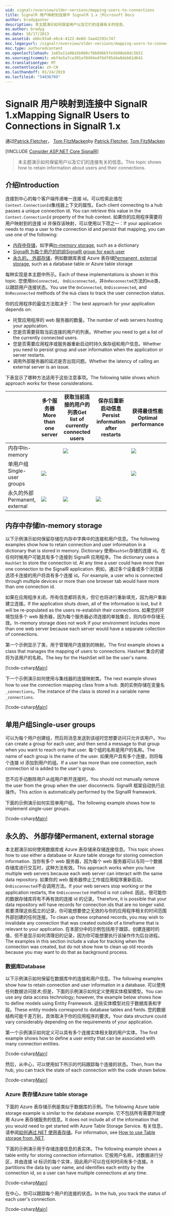 ```yaml
---
uid: signalr/overview/older-versions/mapping-users-to-connections
title: SignalR 用户映射到连接中 SignalR 1.x |Microsoft Docs
author: bradygaster
description: 本主题演示如何保留用户以及它们的连接有关的信息。
ms.author: bradyg
ms.date: 10/17/2013
ms.assetid: ebbc93a8-e6c4-4122-8e0d-3aa42293c747
msc.legacyurl: /signalr/overview/older-versions/mapping-users-to-connections
msc.type: authoredcontent
ms.openlocfilehash: 1e65a11e08a5b060cf8b096b5fe5b90eb8dc5b51
ms.sourcegitcommit: ebf4e5a7ca301af8494edf64f85d4a8deb61d641
ms.translationtype: MT
ms.contentlocale: zh-CN
ms.lasthandoff: 01/24/2019
ms.locfileid: "54836709"
---
```

<a name="mapping-signalr-users-to-connections-in-signalr-1x"></a><span data-ttu-id="c245d-103">SignalR 用户映射到连接中 SignalR 1.x</span><span class="sxs-lookup"><span data-stu-id="c245d-103">Mapping SignalR Users to Connections in SignalR 1.x</span></span>
====================
<span data-ttu-id="c245d-104">通过[Patrick Fletcher](https://github.com/pfletcher)， [Tom FitzMacken](https://github.com/tfitzmac)</span><span class="sxs-lookup"><span data-stu-id="c245d-104">by [Patrick Fletcher](https://github.com/pfletcher), [Tom FitzMacken](https://github.com/tfitzmac)</span></span>

[!INCLUDE [Consider ASP.NET Core SignalR](~/includes/signalr/signalr-version-disambiguation.md)]

> <span data-ttu-id="c245d-105">本主题演示如何保留用户以及它们的连接有关的信息。</span><span class="sxs-lookup"><span data-stu-id="c245d-105">This topic shows how to retain information about users and their connections.</span></span>


## <a name="introduction"></a><span data-ttu-id="c245d-106">介绍</span><span class="sxs-lookup"><span data-stu-id="c245d-106">Introduction</span></span>

<span data-ttu-id="c245d-107">连接到中心的每个客户端传递唯一连接 id。可以检索此值在`Context.ConnectionId`集线器上下文的属性。</span><span class="sxs-lookup"><span data-stu-id="c245d-107">Each client connecting to a hub passes a unique connection id. You can retrieve this value in the `Context.ConnectionId` property of the hub context.</span></span> <span data-ttu-id="c245d-108">如果你的应用程序需要将用户映射到的连接 id 并保存该映射，可以使用以下项之一：</span><span class="sxs-lookup"><span data-stu-id="c245d-108">If your application needs to map a user to the connection id and persist that mapping, you can use one of the following:</span></span>

- <span data-ttu-id="c245d-109">[内存中存储](#inmemory)，如字典</span><span class="sxs-lookup"><span data-stu-id="c245d-109">[In-memory storage](#inmemory), such as a dictionary</span></span>
- [<span data-ttu-id="c245d-110">SignalR 为每个用户的的组</span><span class="sxs-lookup"><span data-stu-id="c245d-110">SignalR group for each user</span></span>](#groups)
- <span data-ttu-id="c245d-111">[永久的、 外部存储](#database)，例如数据库表或 Azure 表存储</span><span class="sxs-lookup"><span data-stu-id="c245d-111">[Permanent, external storage](#database), such as a database table or Azure table storage</span></span>

<span data-ttu-id="c245d-112">每种实现是本主题中所示。</span><span class="sxs-lookup"><span data-stu-id="c245d-112">Each of these implementations is shown in this topic.</span></span> <span data-ttu-id="c245d-113">您使用`OnConnected`， `OnDisconnected`，并`OnReconnected`方法的`Hub`类，以跟踪用户连接状态。</span><span class="sxs-lookup"><span data-stu-id="c245d-113">You use the `OnConnected`, `OnDisconnected`, and `OnReconnected` methods of the `Hub` class to track the user connection status.</span></span>

<span data-ttu-id="c245d-114">你的应用程序的最佳方法取决于：</span><span class="sxs-lookup"><span data-stu-id="c245d-114">The best approach for your application depends on:</span></span>

- <span data-ttu-id="c245d-115">托管应用程序的 web 服务器的数量。</span><span class="sxs-lookup"><span data-stu-id="c245d-115">The number of web servers hosting your application.</span></span>
- <span data-ttu-id="c245d-116">您是否需要获取当前连接的用户的列表。</span><span class="sxs-lookup"><span data-stu-id="c245d-116">Whether you need to get a list of the currently connected users.</span></span>
- <span data-ttu-id="c245d-117">您是否需要应用程序或服务器重新启动时持久保存组和用户信息。</span><span class="sxs-lookup"><span data-stu-id="c245d-117">Whether you need to persist group and user information when the application or server restarts.</span></span>
- <span data-ttu-id="c245d-118">调用外部服务器的延迟是否出现问题。</span><span class="sxs-lookup"><span data-stu-id="c245d-118">Whether the latency of calling an external server is an issue.</span></span>

<span data-ttu-id="c245d-119">下表显示了哪种方法适用于这些注意事项。</span><span class="sxs-lookup"><span data-stu-id="c245d-119">The following table shows which approach works for these considerations.</span></span>

|  | <span data-ttu-id="c245d-120">多个服务器</span><span class="sxs-lookup"><span data-stu-id="c245d-120">More than one server</span></span> | <span data-ttu-id="c245d-121">获取当前连接的用户的列表</span><span class="sxs-lookup"><span data-stu-id="c245d-121">Get list of currently connected users</span></span> | <span data-ttu-id="c245d-122">保存后重新启动信息</span><span class="sxs-lookup"><span data-stu-id="c245d-122">Persist information after restarts</span></span> | <span data-ttu-id="c245d-123">获得最佳性能</span><span class="sxs-lookup"><span data-stu-id="c245d-123">Optimal performance</span></span> |
| --- | --- | --- | --- | --- |
| <span data-ttu-id="c245d-124">内存中</span><span class="sxs-lookup"><span data-stu-id="c245d-124">In-memory</span></span> |  | ![](mapping-users-to-connections/_static/image1.png) |  | ![](mapping-users-to-connections/_static/image2.png) |
| <span data-ttu-id="c245d-125">单用户组</span><span class="sxs-lookup"><span data-stu-id="c245d-125">Single-user groups</span></span> | ![](mapping-users-to-connections/_static/image3.png) |  |  | ![](mapping-users-to-connections/_static/image4.png) |
| <span data-ttu-id="c245d-126">永久的外部</span><span class="sxs-lookup"><span data-stu-id="c245d-126">Permanent, external</span></span> | ![](mapping-users-to-connections/_static/image5.png) | ![](mapping-users-to-connections/_static/image6.png) | ![](mapping-users-to-connections/_static/image7.png) |  |

<a id="inmemory"></a>

## <a name="in-memory-storage"></a><span data-ttu-id="c245d-127">内存中存储</span><span class="sxs-lookup"><span data-stu-id="c245d-127">In-memory storage</span></span>

<span data-ttu-id="c245d-128">以下示例演示如何保留存储在内存中字典中的连接和用户信息。</span><span class="sxs-lookup"><span data-stu-id="c245d-128">The following examples show how to retain connection and user information in a dictionary that is stored in memory.</span></span> <span data-ttu-id="c245d-129">Dictionary 使用`HashSet`存储的连接 id。在任何时候用户可能具有多个连接到 SignalR 应用程序。</span><span class="sxs-lookup"><span data-stu-id="c245d-129">The dictionary uses a `HashSet` to store the connection id. At any time a user could have more than one connection to the SignalR application.</span></span> <span data-ttu-id="c245d-130">例如，通过多个设备或多个浏览器选项卡连接的用户将具有多个连接 id。</span><span class="sxs-lookup"><span data-stu-id="c245d-130">For example, a user who is connected through multiple devices or more than one browser tab would have more than one connection id.</span></span>

<span data-ttu-id="c245d-131">如果在应用程序关闭，所有信息都将丢失，但它也将进行重新填充，因为用户重新建立连接。</span><span class="sxs-lookup"><span data-stu-id="c245d-131">If the application shuts down, all of the information is lost, but it will be re-populated as the users re-establish their connections.</span></span> <span data-ttu-id="c245d-132">如果您的环境包括多个 web 服务器，因为每个服务器必须连接的单独集合，则内存中存储无效。</span><span class="sxs-lookup"><span data-stu-id="c245d-132">In-memory storage does not work if your environment includes more than one web server because each server would have a separate collection of connections.</span></span>

<span data-ttu-id="c245d-133">第一个示例显示了类，用于管理用户连接到的映射。</span><span class="sxs-lookup"><span data-stu-id="c245d-133">The first example shows a class that manages the mapping of users to connections.</span></span> <span data-ttu-id="c245d-134">Hashset 集合的键将为该用户的名称。</span><span class="sxs-lookup"><span data-stu-id="c245d-134">The key for the HashSet will be the user's name.</span></span>

[!code-csharp[Main](mapping-users-to-connections/samples/sample1.cs)]

<span data-ttu-id="c245d-135">下一个示例演示如何使用与集线器的连接映射类。</span><span class="sxs-lookup"><span data-stu-id="c245d-135">The next example shows how to use the connection mapping class from a hub.</span></span> <span data-ttu-id="c245d-136">类的实例存储在变量名`_connections`。</span><span class="sxs-lookup"><span data-stu-id="c245d-136">The instance of the class is stored in a variable name `_connections`.</span></span>

[!code-csharp[Main](mapping-users-to-connections/samples/sample2.cs)]

<a id="groups"></a>

## <a name="single-user-groups"></a><span data-ttu-id="c245d-137">单用户组</span><span class="sxs-lookup"><span data-stu-id="c245d-137">Single-user groups</span></span>

<span data-ttu-id="c245d-138">可以为每个用户创建组，然后将消息发送到该组时您想要访问只允许该用户。</span><span class="sxs-lookup"><span data-stu-id="c245d-138">You can create a group for each user, and then send a message to that group when you want to reach only that user.</span></span> <span data-ttu-id="c245d-139">每个组的名称是用户的名称。</span><span class="sxs-lookup"><span data-stu-id="c245d-139">The name of each group is the name of the user.</span></span> <span data-ttu-id="c245d-140">如果用户具有多个连接，则将每个连接 id 添加到用户的组。</span><span class="sxs-lookup"><span data-stu-id="c245d-140">If a user has more than one connection, each connection id is added to the user's group.</span></span>

<span data-ttu-id="c245d-141">您不应手动删除用户从组用户断开连接时。</span><span class="sxs-lookup"><span data-stu-id="c245d-141">You should not manually remove the user from the group when the user disconnects.</span></span> <span data-ttu-id="c245d-142">SignalR 框架自动执行此操作。</span><span class="sxs-lookup"><span data-stu-id="c245d-142">This action is automatically performed by the SignalR framework.</span></span>

<span data-ttu-id="c245d-143">下面的示例演示如何实现单用户组。</span><span class="sxs-lookup"><span data-stu-id="c245d-143">The following example shows how to implement single-user groups.</span></span>

[!code-csharp[Main](mapping-users-to-connections/samples/sample3.cs)]

<a id="database"></a>

## <a name="permanent-external-storage"></a><span data-ttu-id="c245d-144">永久的、 外部存储</span><span class="sxs-lookup"><span data-stu-id="c245d-144">Permanent, external storage</span></span>

<span data-ttu-id="c245d-145">本主题演示如何使用数据库或 Azure 表存储来存储连接信息。</span><span class="sxs-lookup"><span data-stu-id="c245d-145">This topic shows how to use either a database or Azure table storage for storing connection information.</span></span> <span data-ttu-id="c245d-146">当你有多个 web 服务器，因为每个 web 服务器可以与同一个数据存储库进行交互时，这种方法有效。</span><span class="sxs-lookup"><span data-stu-id="c245d-146">This approach works when you have multiple web servers because each web server can interact with the same data repository.</span></span> <span data-ttu-id="c245d-147">如果你的 web 服务器停止工作或应用程序重新启动，`OnDisconnected`不会调用方法。</span><span class="sxs-lookup"><span data-stu-id="c245d-147">If your web servers stop working or the application restarts, the `OnDisconnected` method is not called.</span></span> <span data-ttu-id="c245d-148">因此，很可能你的数据存储库将有不再有效的连接 id 的记录。</span><span class="sxs-lookup"><span data-stu-id="c245d-148">Therefore, it is possible that your data repository will have records for connection ids that are no longer valid.</span></span> <span data-ttu-id="c245d-149">若要清理这些孤立的记录，你可能想要使之无效的与你的应用程序相关的时间范围外部创建的任何连接。</span><span class="sxs-lookup"><span data-stu-id="c245d-149">To clean up these orphaned records, you may wish to invalidate any connection that was created outside of a timeframe that is relevant to your application.</span></span> <span data-ttu-id="c245d-150">在本部分中的示例包括用于跟踪，创建连接时的值，但不是显示如何清理旧的记录，因为你可能想要执行该操作作为后台进程。</span><span class="sxs-lookup"><span data-stu-id="c245d-150">The examples in this section include a value for tracking when the connection was created, but do not show how to clean up old records because you may want to do that as background process.</span></span>

### <a name="database"></a><span data-ttu-id="c245d-151">数据库</span><span class="sxs-lookup"><span data-stu-id="c245d-151">Database</span></span>

<span data-ttu-id="c245d-152">以下示例演示如何保留在数据库中的连接和用户信息。</span><span class="sxs-lookup"><span data-stu-id="c245d-152">The following examples show how to retain connection and user information in a database.</span></span> <span data-ttu-id="c245d-153">可以使用任何数据访问技术;但是，下面的示例演示如何定义使用实体框架模型。</span><span class="sxs-lookup"><span data-stu-id="c245d-153">You can use any data access technology; however, the example below shows how to define models using Entity Framework.</span></span> <span data-ttu-id="c245d-154">这些实体模型对应于数据库表和字段。</span><span class="sxs-lookup"><span data-stu-id="c245d-154">These entity models correspond to database tables and fields.</span></span> <span data-ttu-id="c245d-155">您的数据结构可能千差万别，具体取决于你的应用程序的要求。</span><span class="sxs-lookup"><span data-stu-id="c245d-155">Your data structure could vary considerably depending on the requirements of your application.</span></span>

<span data-ttu-id="c245d-156">第一个示例演示如何定义可以具有多个连接实体相关联的用户实体。</span><span class="sxs-lookup"><span data-stu-id="c245d-156">The first example shows how to define a user entity that can be associated with many connection entities.</span></span>

[!code-csharp[Main](mapping-users-to-connections/samples/sample4.cs)]

<span data-ttu-id="c245d-157">然后，从中心，可以使用如下所示的代码跟踪每个连接的状态。</span><span class="sxs-lookup"><span data-stu-id="c245d-157">Then, from the hub, you can track the state of each connection with the code shown below.</span></span>

[!code-csharp[Main](mapping-users-to-connections/samples/sample5.cs)]

### <a name="azure-table-storage"></a><span data-ttu-id="c245d-158">Azure 表存储</span><span class="sxs-lookup"><span data-stu-id="c245d-158">Azure table storage</span></span>

<span data-ttu-id="c245d-159">下面的 Azure 表存储示例是类似于数据库的示例。</span><span class="sxs-lookup"><span data-stu-id="c245d-159">The following Azure table storage example is similar to the database example.</span></span> <span data-ttu-id="c245d-160">它不包括所有需要开始使用 Azure 表存储服务的信息。</span><span class="sxs-lookup"><span data-stu-id="c245d-160">It does not include all of the information that you would need to get started with Azure Table Storage Service.</span></span> <span data-ttu-id="c245d-161">有关信息，请参阅[如何通过.NET 使用表存储](https://azure.microsoft.com/documentation/articles/storage-dotnet-how-to-use-tables/)。</span><span class="sxs-lookup"><span data-stu-id="c245d-161">For information, see [How to use Table storage from .NET](https://azure.microsoft.com/documentation/articles/storage-dotnet-how-to-use-tables/).</span></span>

<span data-ttu-id="c245d-162">下面的示例演示用于存储连接信息的表实体。</span><span class="sxs-lookup"><span data-stu-id="c245d-162">The following example shows a table entity for storing connection information.</span></span> <span data-ttu-id="c245d-163">它按用户名称，对数据进行分区，并由连接 id 标识的每个实体，因此用户可以在任何时间有多个连接。</span><span class="sxs-lookup"><span data-stu-id="c245d-163">It partitions the data by user name, and identifies each entity by the connection id, so a user can have multiple connections at any time.</span></span>

[!code-csharp[Main](mapping-users-to-connections/samples/sample6.cs)]

<span data-ttu-id="c245d-164">在中心，你可以跟踪每个用户的连接的状态。</span><span class="sxs-lookup"><span data-stu-id="c245d-164">In the hub, you track the status of each user's connection.</span></span>

[!code-csharp[Main](mapping-users-to-connections/samples/sample7.cs)]
